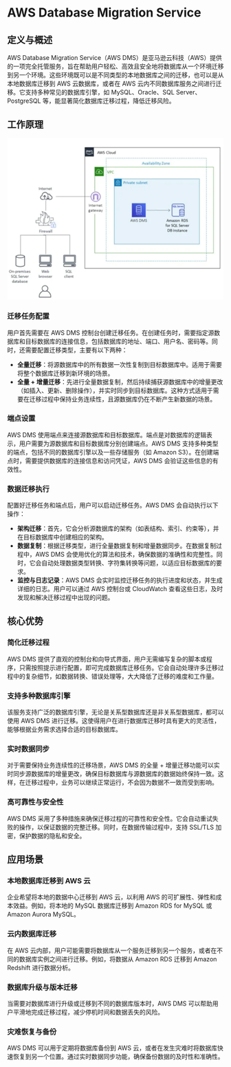 # AWS Database Migration Service

## 定义与概述

AWS Database Migration Service（AWS
DMS）是亚马逊云科技（AWS）提供的一项完全托管服务，旨在帮助用户轻松、高效且安全地将数据库从一个环境迁移到另一个环境。这些环境既可以是不同类型的本地数据库之间的迁移，也可以是从本地数据库迁移到
AWS 云数据库，或者在 AWS 云内不同数据库服务之间进行迁移。它支持多种常见的数据库引擎，如 MySQL、Oracle、SQL Server、PostgreSQL
等，能显著简化数据库迁移过程，降低迁移风险。

## 工作原理

![img.png](../../../../static/img/AWS/img_2.png)

### 迁移任务配置

用户首先需要在 AWS DMS 控制台创建迁移任务。在创建任务时，需要指定源数据库和目标数据库的连接信息，包括数据库的地址、端口、用户名、密码等。同时，还需要配置迁移类型，主要有以下两种：

- **全量迁移**：将源数据库中的所有数据一次性复制到目标数据库中。适用于需要将整个数据库迁移到新环境的场景。
- **全量 + 增量迁移**：先进行全量数据复制，然后持续捕获源数据库中的增量更改（如插入、更新、删除操作），并实时同步到目标数据库。这种方式适用于需要在迁移过程中保持业务连续性，且源数据库仍在不断产生新数据的场景。

### 端点设置

AWS DMS 使用端点来连接源数据库和目标数据库。端点是对数据库的逻辑表示，用户需要为源数据库和目标数据库分别创建端点。AWS DMS
支持多种类型的端点，包括不同的数据库引擎以及一些存储服务（如 Amazon S3）。在创建端点时，需要提供数据库的连接信息和访问凭证，AWS
DMS 会验证这些信息的有效性。

### 数据迁移执行

配置好迁移任务和端点后，用户可以启动迁移任务。AWS DMS 会自动执行以下操作：

- **架构迁移**：首先，它会分析源数据库的架构（如表结构、索引、约束等），并在目标数据库中创建相应的架构。
- **数据复制**：根据迁移类型，进行全量数据复制和增量数据同步。在数据复制过程中，AWS DMS
  会使用优化的算法和技术，确保数据的准确性和完整性。同时，它会自动处理数据类型转换、字符集转换等问题，以适应目标数据库的要求。
- **监控与日志记录**：AWS DMS 会实时监控迁移任务的执行进度和状态，并生成详细的日志。用户可以通过 AWS 控制台或 CloudWatch
  查看这些日志，及时发现和解决迁移过程中出现的问题。

## 核心优势

### 简化迁移过程

AWS DMS 提供了直观的控制台和向导式界面，用户无需编写复杂的脚本或程序，只需按照提示进行配置，即可完成数据库迁移任务。它会自动处理许多迁移过程中的复杂细节，如数据转换、错误处理等，大大降低了迁移的难度和工作量。

### 支持多种数据库引擎

该服务支持广泛的数据库引擎，无论是关系型数据库还是非关系型数据库，都可以使用 AWS DMS
进行迁移。这使得用户在进行数据库迁移时具有更大的灵活性，能够根据业务需求选择合适的目标数据库。

### 实时数据同步

对于需要保持业务连续性的迁移场景，AWS DMS 的全量 +
增量迁移功能可以实时同步源数据库的增量更改，确保目标数据库与源数据库的数据始终保持一致。这样，在迁移过程中，业务可以继续正常运行，不会因为数据不一致而受到影响。

### 高可靠性与安全性

AWS DMS 采用了多种措施来确保迁移过程的可靠性和安全性。它会自动重试失败的操作，以保证数据的完整迁移。同时，在数据传输过程中，支持
SSL/TLS 加密，保护数据的隐私和安全。

## 应用场景

### 本地数据库迁移到 AWS 云

企业希望将本地的数据中心迁移到 AWS 云，以利用 AWS 的可扩展性、弹性和成本效益。例如，将本地的 MySQL 数据库迁移到 Amazon RDS
for MySQL 或 Amazon Aurora MySQL。

### 云内数据库迁移

在 AWS 云内部，用户可能需要将数据库从一个服务迁移到另一个服务，或者在不同的数据库实例之间进行迁移。例如，将数据从 Amazon RDS
迁移到 Amazon Redshift 进行数据分析。

### 数据库升级与版本迁移

当需要对数据库进行升级或迁移到不同的数据库版本时，AWS DMS 可以帮助用户平滑地完成迁移过程，减少停机时间和数据丢失的风险。

### 灾难恢复与备份

AWS DMS 可以用于定期将数据库备份到 AWS 云，或者在发生灾难时将数据库快速恢复到另一个位置。通过实时数据同步功能，确保备份数据的及时性和准确性。 